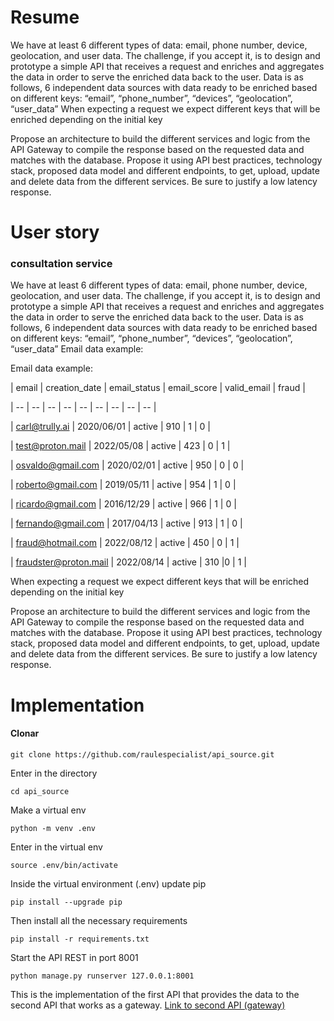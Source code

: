 # Resume
We have at least 6 different types of data: email, phone
number, device, geolocation, and user data.
The challenge, if you accept it, is to design and prototype a simple API that
receives a request and enriches and aggregates the data in order to serve the
enriched data back to the user.
Data is as follows, 6 independent data sources with data ready to be enriched
based on different keys:
“email”, “phone_number”, “devices”, “geolocation”, “user_data”
When expecting a request we expect different keys that will be enriched
depending on the initial key

Propose an architecture to build the different services and logic from the API
Gateway to compile the response based on the requested data and matches with
the database. Propose it using API best practices, technology stack, proposed
data model and different endpoints, to get, upload, update and delete data from
the different services. Be sure to justify a low latency response.

# User story
### consultation service
We have at least 6 different types of data: email, phone
number, device, geolocation, and user data.
The challenge, if you accept it, is to design and prototype a simple API that
receives a request and enriches and aggregates the data in order to serve the
enriched data back to the user.
Data is as follows, 6 independent data sources with data ready to be enriched
based on different keys:
“email”, “phone_number”, “devices”, “geolocation”, “user_data”
Email data example:

Email data example:

| email | creation_date | email_status | email_score  | valid_email | fraud |

|  -- | -- | -- | -- | -- | -- | -- | -- | -- |

|  carl@trully.ai | 2020/06/01 | active | 910 | 1 | 0 |

| test@proton.mail | 2022/05/08 | active | 423 | 0 | 1 |

| osvaldo@gmail.com | 2020/02/01 | active | 950 | 0 | 0 |

| roberto@gmail.com | 2019/05/11 | active | 954 | 1 | 0 |

| ricardo@gmail.com | 2016/12/29 | active | 966 | 1 | 0 |

| fernando@gmail.com | 2017/04/13 | active | 913 | 1 | 0 |

| fraud@hotmail.com | 2022/08/12 | active | 450 | 0 | 1 |

| fraudster@proton.mail | 2022/08/14 | active | 310 |0 | 1 |


When expecting a request we expect different keys that will be enriched
depending on the initial key

Propose an architecture to build the different services and logic from the API
Gateway to compile the response based on the requested data and matches with
the database. Propose it using API best practices, technology stack, proposed
data model and different endpoints, to get, upload, update and delete data from
the different services. Be sure to justify a low latency response.


# Implementation

#### Clonar
 

    git clone https://github.com/raulespecialist/api_source.git
Enter in the directory

    cd api_source

Make a virtual env

    python -m venv .env 

Enter in the virtual env

    source .env/bin/activate

Inside the virtual environment (.env) update pip

    pip install --upgrade pip

Then install all the necessary requirements

    pip install -r requirements.txt

Start the API REST in port 8001

    python manage.py runserver 127.0.0.1:8001

This is the implementation of the first API that provides the data to the second API that works as a gateway.
[Link to second API (gateway)](https://github.com/raulespecialist/api_gateway)
